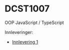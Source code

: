 # DCST1007
OOP JavaScript / TypeScript

Innleveringer:

<ul>
  <li>
    <a target="_blank" href="https://folk.ntnu.no/mknylund/DCST1007/Innlevering1/kj%c3%b8r.html">Innlevering 1</a>
  </li>
</ul>
